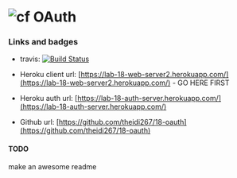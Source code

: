 ![cf](http://i.imgur.com/7v5ASc8.png) OAuth
===

### Links and badges

- travis: [![Build Status](https://travis-ci.com/theidi267/18-oauth.svg?branch=master)](https://travis-ci.com/theidi267/18-oauth)

- Heroku client url: [https://lab-18-web-server2.herokuapp.com/](https://lab-18-web-server2.herokuapp.com/)     - GO HERE FIRST

- Heroku auth url: [https://lab-18-auth-server.herokuapp.com/](https://lab-18-auth-server.herokuapp.com/)

- Github url: [https://github.com/theidi267/18-oauth](https://github.com/theidi267/18-oauth)

#### TODO

make an awesome readme